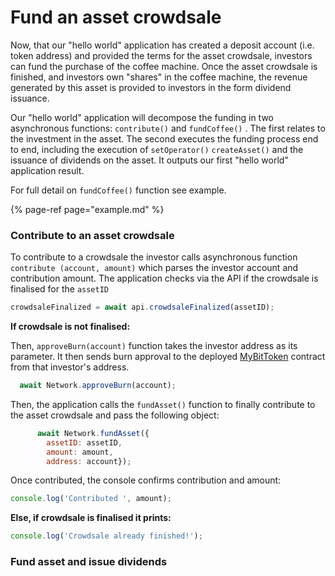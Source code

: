# Fund an asset crowdsale

Now, that our "hello world" application has created a deposit account \(i.e. token address\) and provided the terms for the asset crowdsale, investors can fund the purchase of the coffee machine. Once the asset crowdsale is finished, and investors own "shares" in the coffee machine, the revenue generated by this asset is provided to investors in the form dividend issuance. 

Our "hello world" application will decompose the funding in two asynchronous functions: `contribute()` and `fundCoffee()` . The first relates to the investment in the asset. The second executes the funding process end to end, including the execution of `setOperator()` `createAsset()` and the issuance of dividends on the asset. It outputs our first "hello world" application result.

For full detail on `fundCoffee()` function see example.

{% page-ref page="example.md" %}

### Contribute to an asset crowdsale

To contribute to a crowdsale the investor calls asynchronous function `contribute (account, amount)` which parses the investor account and contribution amount. The application checks via the API if the crowdsale is finalised for the `assetID` 

```javascript
crowdsaleFinalized = await api.crowdsaleFinalized(assetID);
```

**If crowdsale is not finalised:**

Then, `approveBurn(account)` function takes the investor address as its parameter. It then sends burn approval to the deployed [MyBitToken](https://github.com/MyBitFoundation/MyBit-Network.tech/blob/master/contracts/tokens/erc20/BurnableToken.sol) contract from that investor's address.

```javascript
  await Network.approveBurn(account);
```

Then, the application calls the `fundAsset()` function to finally contribute to the   asset crowdsale and pass the following object:

```javascript
      await Network.fundAsset({
        assetID: assetID,
        amount: amount,
        address: account});
```

Once contributed, the console confirms contribution and amount: 

```javascript
console.log('Contributed ', amount);
```

**Else, if crowdsale is finalised it prints:**

```javascript
console.log('Crowdsale already finished!');
```

### Fund asset and issue dividends

